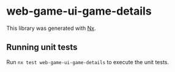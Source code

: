 # web-game-ui-game-details

This library was generated with [Nx](https://nx.dev).

## Running unit tests

Run `nx test web-game-ui-game-details` to execute the unit tests.
